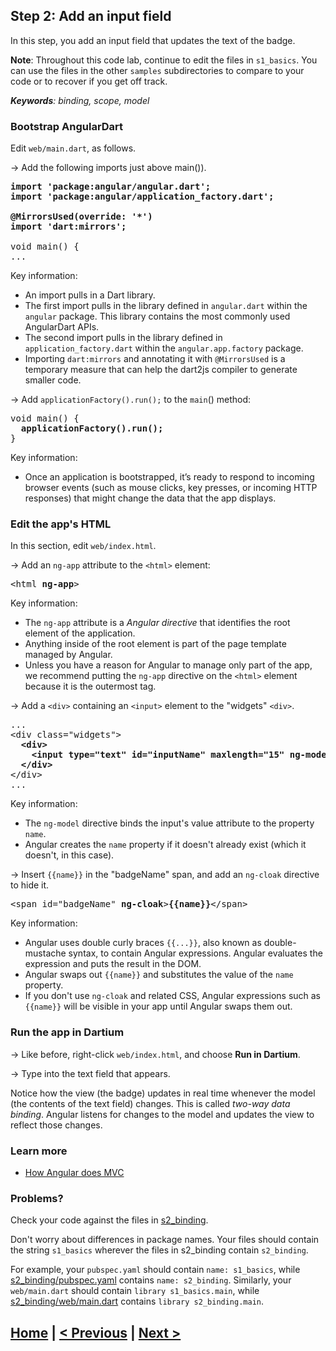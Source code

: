 ## Step 2: Add an input field

In this step, you add an input field
that updates the text of the badge.

**Note**: Throughout this code lab, continue to edit the files in `s1_basics`.
You can use the files in the other `samples` subdirectories to compare to your code
or to recover if you get off track.

_**Keywords**: binding, scope, model_


### Bootstrap AngularDart

Edit `web/main.dart`, as follows.

&rarr; Add the following imports just above main()).

<pre>
<b>import 'package:angular/angular.dart';
import 'package:angular/application_factory.dart';

@MirrorsUsed(override: '*')
import 'dart:mirrors';</b>

void main() {
...
</pre>

Key information:

* An import pulls in a Dart library.
* The first import pulls in the library
  defined in `angular.dart` within the `angular` package.
  This library contains the most commonly used AngularDart APIs.
* The second import pulls in the library
  defined in `application_factory.dart` within the `angular.app.factory` package.
* Importing `dart:mirrors` and annotating it with `@MirrorsUsed` is a temporary
  measure that can help the dart2js compiler to generate smaller code.


&rarr; Add `applicationFactory().run();` to the `main`() method:

<pre>
void main() {
<b>  applicationFactory().run();</b>
}
</pre>

Key information:
* Once an application is bootstrapped, it’s ready to respond to incoming browser events
  (such as mouse clicks, key presses, or incoming HTTP responses)
  that might change the data that the app displays.


### Edit the app's HTML

In this section, edit `web/index.html`.

&rarr; Add an `ng-app` attribute to the `<html>` element:

<pre>
&lt;html <b>ng-app</b>>
</pre>

Key information:

* The `ng-app` attribute is a _Angular directive_
  that identifies the root element of the application.
* Anything inside of the root element is part of
  the page template managed by Angular.
* Unless you have a reason for Angular to manage only part of the app,
  we recommend putting the `ng-app` directive on the `<html>` element because it is the outermost tag.


&rarr; Add a `<div>` containing an `<input>` element to the "widgets" `<div>`.

<pre>
...
&lt;div class="widgets">
<b>  &lt;div>
    &lt;input type="text" id="inputName" maxlength="15" ng-model="name">
  &lt;/div></b>
&lt;/div>
...
</pre>

Key information:
* The `ng-model` directive binds the input's value attribute to the property `name`.
* Angular creates the `name` property if it doesn't already exist (which it doesn't, in this case).


&rarr; Insert `{{name}}` in the "badgeName" span, and add an `ng-cloak` directive to hide it.

<pre>
&lt;span id="badgeName" <b>ng-cloak</b>><b>{{name}}</b>&lt;/span>
</pre>

Key information:
* Angular uses double curly braces  `{{...}}`, also known as double-mustache syntax,
  to contain Angular expressions. 
  Angular evaluates the expression and puts the result in the DOM.
* Angular swaps out `{{name}}` and substitutes the value of the `name` property.
* If you don't use `ng-cloak` and related CSS,
  Angular expressions such as `{{name}}` will be visible in your app until Angular swaps them out.

### Run the app in Dartium

&rarr; Like before, right-click `web/index.html`, and choose **Run in Dartium**.


&rarr; Type into the text field that appears.

Notice how the view (the badge) updates in real time whenever
the model (the contents of the text field) changes.
This is called _two-way data binding_.
Angular listens for changes to the model and updates the view to reflect those changes.

### Learn more
 - [How Angular does MVC](https://github.com/angular/angular.dart.tutorial/wiki/Creating-your-first-Angular-app#how-angular-does-mvc)

### Problems?
Check your code against the files in [s2_binding](../samples/s2_binding).

Don't worry about differences in package names.
Your files should contain the string `s1_basics`
wherever the files in s2_binding contain `s2_binding`.

For example, your `pubspec.yaml` should contain `name: s1_basics`,
while [s2_binding/pubspec.yaml](../samples/s2_binding/pubspec.yaml)
contains `name: s2_binding`.
Similarly, your `web/main.dart` should contain
`library s1_basics.main`,
while [s2_binding/web/main.dart](../samples/s2_binding/web/main.dart)
contains `library s2_binding.main`.

## [Home](../README.md#code-lab-angulardart) | [< Previous](step-1.md#step-1-run-the-app-and-view-its-code) | [Next >](step-3.md#step-3-add-a-button-and-controller)
